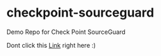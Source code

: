 # checkpoint-sourceguard
Demo Repo for Check Point SourceGuard

Dont click this [Link](http://bit.ly/35wbSj6) right here :)


